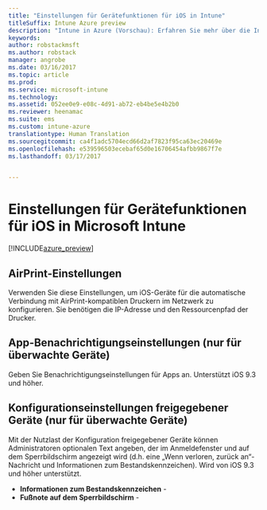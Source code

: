 ```yaml
---
title: "Einstellungen für Gerätefunktionen für iOS in Intune"
titleSuffix: Intune Azure preview
description: "Intune in Azure (Vorschau): Erfahren Sie mehr über die Intune-Einstellungen zur Steuerung von Gerätefunktionen auf iOS-Geräten."
keywords: 
author: robstackmsft
ms.author: robstack
manager: angrobe
ms.date: 03/16/2017
ms.topic: article
ms.prod: 
ms.service: microsoft-intune
ms.technology: 
ms.assetid: 052ee0e9-e08c-4d91-ab72-eb4be5e4b2b0
ms.reviewer: heenamac
ms.suite: ems
ms.custom: intune-azure
translationtype: Human Translation
ms.sourcegitcommit: ca4f1adc5704ecd66d2af7823f95ca63ec20469e
ms.openlocfilehash: e539596503ecebaf65d0e16706454afbb9867f7e
ms.lasthandoff: 03/17/2017


---
```


# <a name="ios-device-feature-settings-in-microsoft-intune"></a>Einstellungen für Gerätefunktionen für iOS in Microsoft Intune

[!INCLUDE[azure_preview](../includes/azure_preview.md)]

## <a name="airprint-settings"></a>AirPrint-Einstellungen
Verwenden Sie diese Einstellungen, um iOS-Geräte für die automatische Verbindung mit AirPrint-kompatiblen Druckern im Netzwerk zu konfigurieren. Sie benötigen die IP-Adresse und den Ressourcenpfad der Drucker.


## <a name="app-notifications-settings-for-supervised-devices-only"></a>App-Benachrichtigungseinstellungen (nur für überwachte Geräte)
Geben Sie Benachrichtigungseinstellungen für Apps an. Unterstützt iOS 9.3 und höher.


## <a name="shared-device-configuration-settings-for-supervised-devices-only"></a>Konfigurationseinstellungen freigegebener Geräte (nur für überwachte Geräte)
Mit der Nutzlast der Konfiguration freigegebener Geräte können Administratoren optionalen Text angeben, der im Anmeldefenster und auf dem Sperrbildschirm angezeigt wird (d.h. eine „Wenn verloren, zurück an“-Nachricht und Informationen zum Bestandskennzeichen). Wird von iOS 9.3 und höher unterstützt.

- **Informationen zum Bestandskennzeichen** - 
- **Fußnote auf dem Sperrbildschirm** - 



